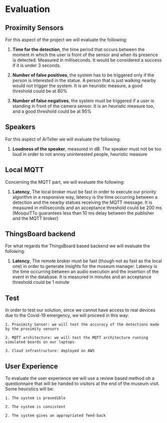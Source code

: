# Evaluation

## Proximity Sensors
For this aspect of the project we will evaluate the following:
	
1. **Time for the detection**, the time period that occurs between the moment in which the user is front of the sensor and when its presence is detected. Measured in milliseconds. It would be considered a success if it is under 3 seconds.

2. **Number of false positives**, the system has to be triggered only if the person is interested in the statue. A person that is just walking nearby would not trigger the system. It is an heuristic measure, a good threshold could be at 80%

3. **Number of false negatives**, the system must be triggered if a user is standing in front of the camera sensor. It is an heuristic measure too, and a good threshold could be at 95%

## Speakers
For this aspect of ArTeller we will evaluate the following:

1. **Loudness of the speaker**, measured in dB. The speaker must not be too loud in order to not annoy uninterested people, heuristic measure

## Local MQTT
Concerning the MQTT part, we will evaluate the following:

1. **Latency**, The local broker must be fast in order to execute our priority algorithm in a responsive way, latency is the time occurring between a detection and the nearby statues receiving the MQTT message. It is measured in milliseconds and an acceptance threshold could be 200 ms (MosquiTTo guarantees less than 10 ms delay between the publisher and the MQTT broker)
	
## ThingsBoard backend
For what regards the ThingsBoard based backend we will evaluate the following:
	
1. **Latency**, The remote broker must be fast (though not as fast as the local one) in order to generate insights for the museum manager. Latency is the time occurring between an audio execution and the insertion of the event in the database. It is measured in minutes and an acceptance threshold could be 1 minute

## Test
In order to test our solution, since we cannot have access to real devices due to the Covid-19 emergency, we will proceed in this way:

	1. Proximity Sensor: we will test the accuracy of the detections made by the proximity sensors 

	2. MQTT architecture: we will test the MQTT architecture running simulated boards on our laptops

	3. Cloud infrastructure: deployed on AWS
	
## User Experience
To evaluate the user experience we will use a review based method oh a questionnaire that will be handed to visitors at the end of the museum visit.
Some heuristics will be:

	1. The system is prevedible
	
	2. The system is consistent
	
	2. The system gives an appropriated feed-back
